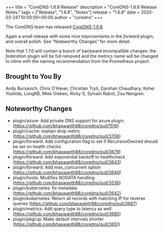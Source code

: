 +++
title = "CoreDNS-1.6.8 Release"
description = "CoreDNS-1.6.8 Release Notes."
tags = ["Release", "1.6.8", "Notes"]
release = "1.6.8"
date = 2020-03-24T10:00:00+00:00
author = "coredns"
+++

The CoreDNS team has released
[CoreDNS-1.6.8](https://github.com/bhaswanth88/coredns/releases/tag/v1.6.8).

Again a small release with some nice improvements in the *forward* plugin, and overall polish. See
"Noteworthy Changes" for more detail.

Note that 1.7.0 will contain a bunch of backward incompatible changes: the *federation* plugin will
be full removed and the metrics name will be changed to inline with the naming recommendation from
the Prometheus project.

## Brought to You By

Andy Bursavich,
Chris O'Haver,
Christian Tryti,
Darshan Chaudhary,
Kohei Yoshida,
LongKB,
Miek Gieben,
Ricky S,
Sylvain Rabot,
Zou Nengren.

## Noteworthy Changes

* plugin/azure: Add private DNS support for azure plugin (https://github.com/bhaswanth88/coredns/pull/1516)
* plugin/cache: explain drop metric (https://github.com/bhaswanth88/coredns/pull/3706)
* plugin/forward: Add configuration flag to set if RecursionDesired should be set on health checks (https://github.com/bhaswanth88/coredns/pull/3679)
* plugin/forward: Add exponential backoff to healthcheck (https://github.com/bhaswanth88/coredns/pull/3643)
* plugin/forward: Add max_concurrent option (https://github.com/bhaswanth88/coredns/pull/3640)
* plugin/hosts: Modifies NODATA handling (https://github.com/bhaswanth88/coredns/pull/3536)
* plugin/kubernetes: fix metadata (https://github.com/bhaswanth88/coredns/pull/3642)
* plugin/kubernetes: Return all records with matching IP for reverse queries (https://github.com/bhaswanth88/coredns/pull/3687)
* plugin/metrics: Add query type to latency as well (https://github.com/bhaswanth88/coredns/pull/3685)
* plugin/pkg/up: Make default intervals shorter (https://github.com/bhaswanth88/coredns/pull/3651)

